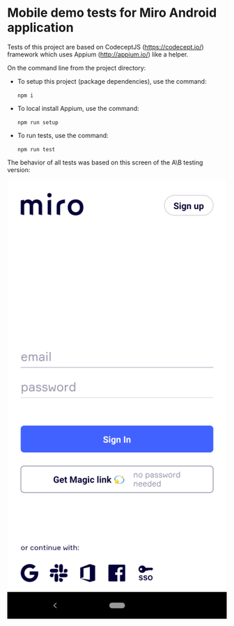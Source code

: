 # Mobile demo tests for Miro Android application

Tests of this project are based on CodeceptJS (https://codecept.io/) framework which uses Appium (http://appium.io/) like a helper.

On the command line from the project directory:

- To setup this project (package dependencies), use the command:

  `npm i`

- To local install Appium, use the command:

  `npm run setup`

- To run tests, use the command:

  `npm run test`

The behavior of all tests was based on this screen of the A\B testing version:

![auth screen](/screens/A-B_screen_1.png)
